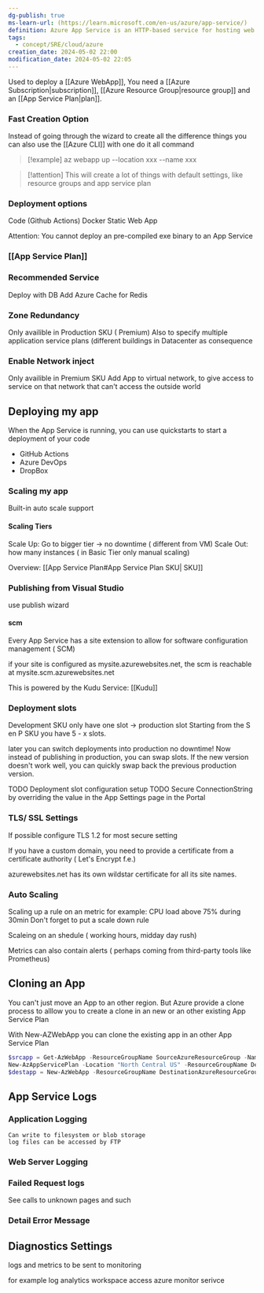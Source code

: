 ```yaml
---
dg-publish: true
ms-learn-url: (https://learn.microsoft.com/en-us/azure/app-service/)
definition: Azure App Service is an HTTP-based service for hosting web applications, REST APIs, and mobile back ends. You can develop in your favorite programming language or framework.
tags:
  - concept/SRE/cloud/azure
creation_date: 2024-05-02 22:00
modification_date: 2024-05-02 22:05
---
```


Used to deploy  a [[Azure WebApp]],
You need a  [[Azure Subscription|subscription]], [[Azure Resource Group|resource group]] and an [[App Service Plan|plan]].
### Fast Creation Option

Instead of going through the wizard to create all the difference things
you can also use the [[Azure CLI]] with one do it all command

> [!example] 
> az webapp up --location xxx --name xxx

> [!attention] 
> This will create a lot of things with default settings, like resource groups and app service plan
> 

### Deployment options

Code (Github Actions)
Docker
Static Web App

Attention: You cannot deploy an pre-compiled exe binary to an App Service

### [[App Service Plan]]




### Recommended Service

Deploy with DB
Add Azure Cache for Redis

### Zone Redundancy

Only availible in Production SKU ( Premium)
Also to specify multiple application service plans (different buildings in Datacenter as consequence

### Enable Network inject

Only availible in Premium SKU
Add App to virtual network, to give access to service on that network that can't access the outside world


## Deploying my app

When the App Service is running, you can use quickstarts to start a deployment of your code

* GitHub Actions
* Azure DevOps
* DropBox
### Scaling my app

Built-in auto scale support

#### Scaling Tiers
Scale Up:  Go to bigger tier -> no downtime ( different from VM)
Scale Out: how many instances ( in Basic Tier only manual scaling)

Overview: [[App Service Plan#App Service Plan SKU| SKU]]

### Publishing from Visual Studio

use publish wizard

#### scm 

Every App Service has a site extension to allow for software configuration management ( SCM)

if your site is configured as  mysite.azurewebsites.net,  the scm is reachable at  mysite.scm.azurewebsites.net

This is powered by the Kudu Service: [[Kudu]]


### Deployment slots

Development SKU only have one slot -> production slot
Starting from the S en P SKU you have 5 - x slots.

later you can switch deployments into production  no downtime!
Now instead of  publishing in production, you can swap slots.
If the new version doesn't work well, you can quickly swap back the previous production version.

TODO Deployment slot configuration setup
TODO Secure ConnectionString by overriding the value in the App Settings page in the Portal

### TLS/ SSL Settings

If possible configure TLS 1.2 for most secure setting

If you have a custom domain, you need to provide a certificate from a certificate authority ( Let's Encrypt f.e.)

azurewebsites.net has its own wildstar certificate for all its site names.

### Auto Scaling

Scaling up a rule on an metric for example:  CPU load above 75% during 30min
Don't forget to put a scale down rule

Scaleing on an shedule ( working hours, midday day rush)

Metrics can also contain alerts ( perhaps coming from third-party tools like Prometheus)

## Cloning an App

You can't just move an App to an other region.
But Azure provide a clone process to alllow you to create a clone in an new or an other existing App Service Plan

With New-AZWebApp you can clone the existing app in an other App Service Plan

```powershell
$srcapp = Get-AzWebApp -ResourceGroupName SourceAzureResourceGroup -Name source-webapp
New-AzAppServicePlan -Location "North Central US" -ResourceGroupName DestinationAzureResourceGroup -Name DestinationAppServicePlan -Tier Standard
$destapp = New-AzWebApp -ResourceGroupName DestinationAzureResourceGroup -Name dest-webapp -Location "North Central US" -AppServicePlan DestinationAppServicePlan -SourceWebApp $srcapp

```
## App Service Logs

### Application Logging

    Can write to filesystem or blob storage
    log files can be accessed by FTP

### Web Server Logging

### Failed Request logs

See calls to unknown pages and such

### Detail Error Message

## Diagnostics Settings

logs and metrics to be sent to monitoring

for example log analytics workspace
   access azure monitor serivce
